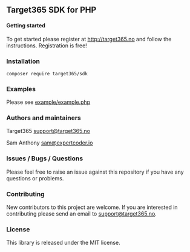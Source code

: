 ## Target365 SDK for PHP

#### Getting started

To get started please register at <http://target365.no> and follow the instructions. Registration is free!

### Installation

```
composer require target365/sdk
```

### Examples

Please see [example/example.php](example/example.php)

### Authors and maintainers

Target365 <support@target365.no>

Sam Anthony <sam@expertcoder.io>

### Issues / Bugs / Questions

Please feel free to raise an issue against this repository if you have any questions or problems.

### Contributing

New contributors to this project are welcome. If you are interested in contributing please
send an email to support@target365.no.

### License

This library is released under the MIT license.
